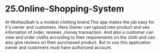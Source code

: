 # 25.Online-Shopping-System

Al-Muhtazibah is a modest clothing brand.This app makes the job easy for it's owner and customers.
Here Owner can upload new product and see infornation of order, reviews ,money transaction.
And also a customer can view and order cloths according to their requirements on the cloth and can also give reviews on their purchaised product. 
But to use this application owner and customers must have authorized account.
